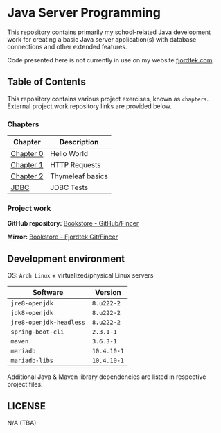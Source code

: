 # Java Server Programming

This repository contains primarily my school-related Java development work for creating a basic Java server application(s) with database connections and other extended features.

Code presented here is not currently in use on my website [fjordtek.com](https://fjordtek.com).

## Table of Contents

This repository contains various project exercises, known as `chapters`. External project work repository links are provided below.

### Chapters

|             Chapter                     |    Description   |
|-----------------------------------------|------------------|
| [Chapter 0](exercises/chapter_0)        |    Hello World   |
| [Chapter 1](exercises/chapter_1)        |   HTTP Requests  |
| [Chapter 2](exercises/chapter_2)        | Thymeleaf basics |
| [JDBC](exercises/spring-jdbc-test)      |    JDBC Tests    |

### Project work

**GitHub repository:** [Bookstore - GitHub/Fincer](https://github.com/Fincer/java-bookstore)

**Mirror:** [Bookstore - Fjordtek Git/Fincer](https://fjordtek.com/git/Fincer/java-bookstore)

## Development environment

OS: `Arch Linux` + virtualized/physical Linux servers

|             Software              |   Version    |
|-----------------------------------|--------------|
| `jre8-openjdk`                    | `8.u222-2`   |
| `jdk8-openjdk`                    | `8.u222-2`   |
| `jre8-openjdk-headless`           | `8.u222-2`   |
| `spring-boot-cli`                 | `2.3.1-1`    |
| `maven`                           | `3.6.3-1`    |
| `mariadb`                         | `10.4.10-1`  |
| `mariadb-libs`                    | `10.4.10-1`  |

Additional Java & Maven library dependencies are listed in respective project files.

## LICENSE

N/A (TBA)
